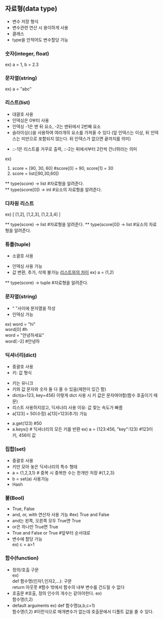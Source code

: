 ## 자료형(data type)
* 변수 저장 형식
* 변수관련 연산 시 용이하게 사용
* 클래스
* type을 안적어도 변수할당 가능

### 숫자(integer, float)
ex) a = 1, b = 2.3

### 문자열(string)
ex) a = "abc"


### 리스트(list)
* 대괄호 사용
* 인덱싱은 0부터 사용
* 인덱싱 -1은 맨 뒤 요소, -2는 맨뒤에서 2번째 요소
* 슬라이싱(:)을 사용하여 여러개의 요소를 가져올 수 있다
(앞 인덱스는 이상, 뒤 인덱스는 미만으로 포함되지 않는다. 뒤 인덱스가 없으면 끝까지를 의미)
+ ::-1은 리스트를 거꾸로 출력, ::-2는 뒤에서부터 2칸씩 건너뛰라는 의미

ex) 
1. score = [90, 30, 60] #score[0] = 90, score[1] = 30
2. score = list([90,30,60])  

** type(score) -> list #자료형을 알려준다.   
** type(score[0]) -> int #요소의 자료형을 알려준다.

### 다차원 리스트
ex) [ [1,2], [1,2,3], [1,2,3,4] ]  

** type(score) -> list #자료형을 알려준다. 
** type(score[0]) -> list #요소의 자료형을 알려준다.


### 튜플(tuple)
+ 소괄호 사용
* 인덱싱 사용 가능
* 값 변환, 추가, 삭제 불가능 <u>리스트와의 차이</u>
ex) a = (1,2)  

** type(score) -> tuple #자료형을 알려준다. 

### 문자열(string)
* " "사이에 문자열을 작성
* 인덱싱 가능

ex) word = "hi"  
word[0] #h  
word = "안녕하세요"  
word[:-2] #안녕하 


### 딕셔너리(dict)
+ 중괄호 사용
+ 키: 값 형식  
* 키는 유니크
* 키와 값 문자와 숫자 둘 다 올 수 있음(제한이 있긴 함)  
* dict(a=123, key=456) 이렇게 dict 사용 시 키 값은 문자여야함(함수 호출이기 때문)
* 리스트 사용하지않고, 딕셔너리 사용 이유: 값 찾는 속도가 빠름
* a[123] = 50(수정) a[13]=123(추가) 가능
+ a.get(123) #50
+ a.keys() # 딕셔너리의 모든 키를 반환
ex) a = {123:456, "key":123} #123이 키, 456이 값

### 집합(set)
+ 중괄호 사용
+ 키만 모아 놓은 딕셔너리의 특수 형태
+ a = {1,2,3,1} # 중복 시 중복한 수는 한개만 저장 #{1,2,3}
+ b = set(a) 사용가능
+ Hash

### 불(Bool)
+ True, False
+ and, or, with 연산자 사용 가능 #ex) True and False
+ and는 왼쪽, 오른쪽 모두 True면 True
+ or은 하나만 True면 True
+ True and False or True #앞부터 순서대로
+ 변수에 할당 가능  
ex) c = a>1

### 함수(function)
+ 정의/호출 구문  
ex)  
def 함수명(인자1,인자2,...):
    구문    
    return 아웃풋   #함수 밖에서 함수의 내부 변수를 건드릴 수 없다
+ 호출문  #호출, 정의 인수의 개수는 같아야한다.
ex)   
함수명(1,2)
+ default arguments
ex) def 함수명(a,b,c=1)   
    함수명(1,2) #이런식으로 매개변수가 없는데 호출문에서 디폴트 값을 줄 수 있다.

